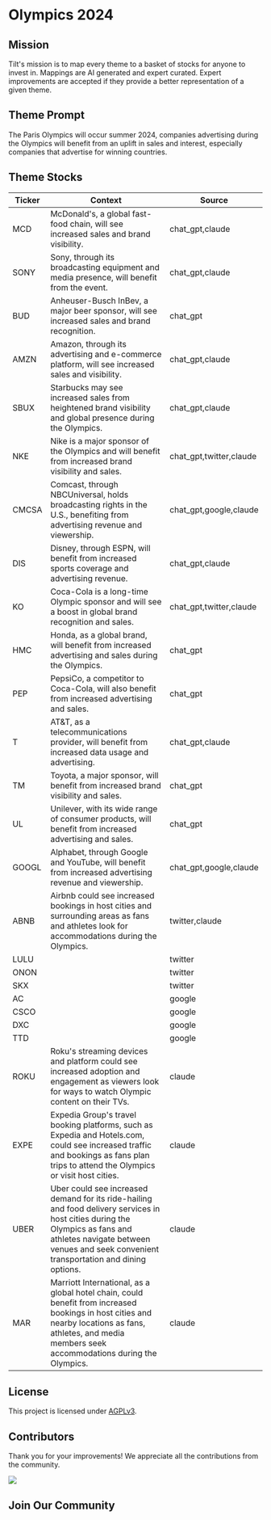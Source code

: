 <!--[[[cog
import cog
import json
with open('config.json') as file:
  config = json.load(file)
  cog.outl(f"# {config['name'].title()}")
]]]-->
# Olympics 2024
<!--//[[[end]]]-->

## Mission

Tilt's mission is to map every theme to a basket of stocks for anyone to invest in. Mappings are AI generated and expert curated.
Expert improvements are accepted if they provide a better representation of a given theme.

## Theme Prompt
<!--[[[cog
import cog
import json
with open('config.json') as file:
  config = json.load(file)
  cog.outl(config['prompt'])
]]]-->
The Paris Olympics will occur summer 2024, companies advertising during the Olympics will benefit from an uplift in sales and interest, especially companies that advertise for winning countries.
<!--[[[end]]]-->

## Theme Stocks

<!--[[[cog
import cog
import csv
import json

with open('context.json') as file:
  contexts = json.load(file)

def _get_context_str_for_ticker(ticker):
  try:
    context = contexts[ticker]
    context_str = context['chat_gpt'] or context['claude'] or ""
  except KeyError:
    context_str = ""

  return context_str

cog.outl("| Ticker  | Context | Source |")
cog.outl("| ------- | ---- | ---- |")

with open('theme.csv') as file:
  reader = csv.reader(file)
  next(reader) # skip the header
  for row in reader:
    context_str = _get_context_str_for_ticker(row[0])
    cog.outl(f"| {row[0]} | {context_str} | {row[1]} |")
]]]-->
| Ticker  | Context | Source |
| ------- | ---- | ---- |
| MCD | McDonald's, a global fast-food chain, will see increased sales and brand visibility. | chat_gpt,claude |
| SONY | Sony, through its broadcasting equipment and media presence, will benefit from the event. | chat_gpt,claude |
| BUD | Anheuser-Busch InBev, a major beer sponsor, will see increased sales and brand recognition. | chat_gpt |
| AMZN | Amazon, through its advertising and e-commerce platform, will see increased sales and visibility. | chat_gpt,claude |
| SBUX | Starbucks may see increased sales from heightened brand visibility and global presence during the Olympics. | chat_gpt,claude |
| NKE | Nike is a major sponsor of the Olympics and will benefit from increased brand visibility and sales. | chat_gpt,twitter,claude |
| CMCSA | Comcast, through NBCUniversal, holds broadcasting rights in the U.S., benefiting from advertising revenue and viewership. | chat_gpt,google,claude |
| DIS | Disney, through ESPN, will benefit from increased sports coverage and advertising revenue. | chat_gpt,claude |
| KO | Coca-Cola is a long-time Olympic sponsor and will see a boost in global brand recognition and sales. | chat_gpt,twitter,claude |
| HMC | Honda, as a global brand, will benefit from increased advertising and sales during the Olympics. | chat_gpt |
| PEP | PepsiCo, a competitor to Coca-Cola, will also benefit from increased advertising and sales. | chat_gpt |
| T | AT&T, as a telecommunications provider, will benefit from increased data usage and advertising. | chat_gpt,claude |
| TM | Toyota, a major sponsor, will benefit from increased brand visibility and sales. | chat_gpt |
| UL | Unilever, with its wide range of consumer products, will benefit from increased advertising and sales. | chat_gpt |
| GOOGL | Alphabet, through Google and YouTube, will benefit from increased advertising revenue and viewership. | chat_gpt,google,claude |
| ABNB | Airbnb could see increased bookings in host cities and surrounding areas as fans and athletes look for accommodations during the Olympics. | twitter,claude |
| LULU |  | twitter |
| ONON |  | twitter |
| SKX |  | twitter |
| AC |  | google |
| CSCO |  | google |
| DXC |  | google |
| TTD |  | google |
| ROKU | Roku's streaming devices and platform could see increased adoption and engagement as viewers look for ways to watch Olympic content on their TVs. | claude |
| EXPE | Expedia Group's travel booking platforms, such as Expedia and Hotels.com, could see increased traffic and bookings as fans plan trips to attend the Olympics or visit host cities. | claude |
| UBER | Uber could see increased demand for its ride-hailing and food delivery services in host cities during the Olympics as fans and athletes navigate between venues and seek convenient transportation and dining options. | claude |
| MAR | Marriott International, as a global hotel chain, could benefit from increased bookings in host cities and nearby locations as fans, athletes, and media members seek accommodations during the Olympics. | claude |
<!--[[[end]]]-->

## License

<p>
This project is licensed under <a href="./LICENSE">AGPLv3</a>.
</p>


## Contributors

Thank you for your improvements! We appreciate all the contributions from the community.

<!--[[[cog
import cog
import json
with open('config.json') as file:
  config = json.load(file)
  repo = config['github_repo'].lower()
  cog.outl(f'<a href="https://github.com/gettilt/{repo}/graphs/contributors">')
  cog.outl(f'  <img src="https://contrib.rocks/image?repo=gettilt/{repo}" />')
  cog.outl('</a>')
]]]-->
<a href="https://github.com/gettilt/olympics-2024/graphs/contributors">
  <img src="https://contrib.rocks/image?repo=gettilt/olympics-2024" />
</a>
<!--[[[end]]]-->

## Join Our Community

<a href="https://discord.gg/4vYMhRpaMY" target="_blank">
<img src="https://discord.com/api/guilds/1179775688421683220/widget.png?style=banner3" alt="">
</a>
